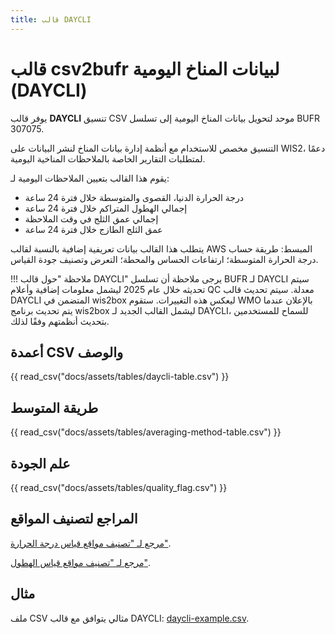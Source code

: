 ```yaml
---
title: قالب DAYCLI
---
```


# قالب csv2bufr لبيانات المناخ اليومية (DAYCLI)

يوفر قالب **DAYCLI** تنسيق CSV موحد لتحويل بيانات المناخ اليومية إلى تسلسل BUFR 307075.

التنسيق مخصص للاستخدام مع أنظمة إدارة بيانات المناخ لنشر البيانات على WIS2، دعمًا لمتطلبات التقارير الخاصة بالملاحظات المناخية اليومية.

يقوم هذا القالب بتعيين الملاحظات اليومية لـ:

 - درجة الحرارة الدنيا، القصوى والمتوسطة خلال فترة 24 ساعة
 - إجمالي الهطول المتراكم خلال فترة 24 ساعة
 - إجمالي عمق الثلج في وقت الملاحظة
 - عمق الثلج الطازج خلال فترة 24 ساعة

يتطلب هذا القالب بيانات تعريفية إضافية بالنسبة لقالب AWS المبسط: طريقة حساب درجة الحرارة المتوسطة؛ ارتفاعات الحساس والمحطة؛ التعرض وتصنيف جودة القياس.

!!! ملاحظة "حول قالب DAYCLI"
    يرجى ملاحظة أن تسلسل BUFR لـ DAYCLI سيتم تحديثه خلال عام 2025 ليشمل معلومات إضافية وأعلام QC معدلة. سيتم تحديث قالب DAYCLI المتضمن في wis2box ليعكس هذه التغييرات. ستقوم WMO بالإعلان عندما يتم تحديث برنامج wis2box ليشمل القالب الجديد لـ DAYCLI، للسماح للمستخدمين بتحديث أنظمتهم وفقًا لذلك.

## أعمدة CSV والوصف

{{ read_csv("docs/assets/tables/daycli-table.csv") }}

## طريقة المتوسط

{{ read_csv("docs/assets/tables/averaging-method-table.csv") }}

## علم الجودة

{{ read_csv("docs/assets/tables/quality_flag.csv") }}

## المراجع لتصنيف المواقع

[مرجع لـ "تصنيف مواقع قياس درجة الحرارة"](https://library.wmo.int/idviewer/35625/839).

[مرجع لـ "تصنيف مواقع قياس الهطول"](https://library.wmo.int/idviewer/35625/840).

## مثال

ملف CSV مثالي يتوافق مع قالب DAYCLI: [daycli-example.csv](/sample-data/daycli-example.csv).